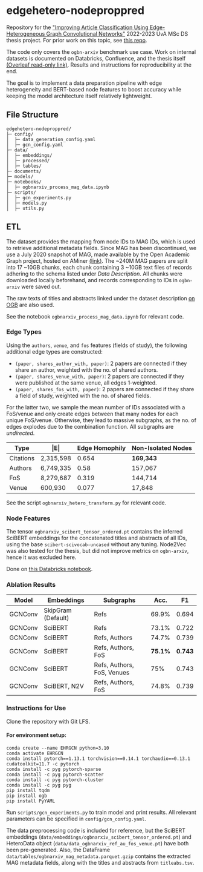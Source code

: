# edgehetero-nodeproppred

Repository for the ["Improving Article Classification Using Edge-Heterogeneous Graph Convolutional Networks"](https://elsevier.atlassian.net/wiki/spaces/RCODS/pages/119601060404383/Improving+Article+Classification+with+Edge-Heterogeneous+Graph+Convolutional+Networks) 2022-2023 UvA MSc DS thesis project. For prior work on this topic, see [this repo](https://github.com/elsevier-research/ds-graph-clf-experiments).

The code only covers the `ogbn-arxiv` benchmark use case. Work on internal datasets is documented on Databricks, Confluence, and the thesis itself [(Overleaf read-only link)](https://www.overleaf.com/read/fqjgcfrkqtzy). Results and instructions for reproducibility at the end.

The goal is to implement a data preparation pipeline with edge heterogeneity and BERT-based node features to boost accuracy while keeping the model architecture itself relatively lightweight. 

## File Structure ##
```
edgehetero-nodeproppred/
├─ config/
│  ├─ data_generation_config.yaml
│  ├─ gcn_config.yaml
├─ data/
│  ├─ embeddings/
│  ├─ processed/
│  ├─ tables/
├─ documents/
├─ models/
├─ notebooks/
│  ├─ ogbnarxiv_process_mag_data.ipynb
├─ scripts/
│  ├─ gcn_experiments.py
│  ├─ models.py
│  ├─ utils.py
```

## ETL ##
The dataset provides the mapping from node IDs to MAG IDs, which is used to retrieve additional metadata fields. Since MAG has been discontinued, we use a July 2020 snapshot of MAG, made available by the Open Academic Graph project, hosted on AMiner [(link)](https://www.aminer.cn/oag-2-1). The ~240M MAG papers are split into 17 ~10GB chunks, each chunk containing 3 ~10GB text files of records adhering to the schema listed under *Data Description*. All chunks were downloaded locally beforehand, and records corresponding to IDs in `ogbn-arxiv` were saved out.
  
The raw texts of titles and abstracts linked under the dataset description [on OGB](https://ogb.stanford.edu/docs/nodeprop/#ogbn-arxiv) are also used.

See the notebook `ogbnarxiv_process_mag_data.ipynb` for relevant code.

### Edge Types ###

Using the `authors`, `venue`, and `fos` features (fields of study), the following  additional edge types are constructed: 
- `(paper, shares_author_with, paper)`: 2 papers are connected if they share an author, weighted with the no. of shared authors.
- `(paper, shares_venue_with, paper)`: 2 papers are connected if they were published at the same venue, all edges 1-weighted.
- `(paper, shares_fos_with, paper)`: 2 papers are connected if they share a field of study, weighted with the no. of shared fields. 

For the latter two, we sample the mean number of IDs associated with a FoS/venue and only create edges between that many nodes for each unique FoS/venue. Otherwise, they lead to massive subgraphs, as the no. of edges explodes due to the combination function. All subgraphs are *undirected*.

| Type      | \|E\|     | Edge Homophily | Non-Isolated Nodes |
|-----------|-----------|----------------|--------------------|
| Citations | 2,315,598 | 0.654          | **169,343**        |
| Authors   | 6,749,335 | 0.58           | 157,067            |
| FoS       | 8,279,687 | 0.319          | 144,714            |
| Venue     | 600,930   | 0.077          | 17,848             |

See the script `ogbnarxiv_hetero_transform.py` for relevant code.

### Node Features ###

The tensor `ogbnarxiv_scibert_tensor_ordered.pt` contains the inferred SciBERT embeddings for the concatenated titles and abstracts of all IDs, using the base `scibert-scivocab-uncased` without any tuning. Node2Vec was also tested for the thesis, but did not improve metrics on `ogbn-arxiv`, hence it was excluded here.

Done on [this Databricks notebook](https://elsevier.cloud.databricks.com/?o=0#notebook/5431542/command/5467567).

### Ablation Results ###

| Model   | Embeddings         | Subgraphs                  | Acc.      | F1        |
|---------|--------------------|----------------------------|-----------|-----------|
| GCNConv | SkipGram (Default) | Refs                       | 69.9%     | 0.694     |
| GCNConv | SciBERT            | Refs                       | 73.1%     | 0.722     |
| GCNConv | SciBERT            | Refs, Authors              | 74.7%     | 0.739     |
| GCNConv | SciBERT            | Refs, Authors, FoS         | **75.1%** | **0.743** |
| GCNConv | SciBERT            | Refs, Authors, FoS, Venues | 75%       | 0.743     |
| GCNConv | SciBERT, N2V       | Refs, Authors, FoS         | 74.8%     | 0.739     |

### Instructions for Use ###
Clone the repository with Git LFS. 
#### For environment setup: ####
```
conda create --name EHRGCN python=3.10
conda activate EHRGCN
conda install pytorch==1.13.1 torchvision==0.14.1 torchaudio==0.13.1 cudatoolkit=11.7 -c pytorch
conda install -c pyg pytorch-sparse
conda install -c pyg pytorch-scatter
conda install -c pyg pytorch-cluster
conda install -c pyg pyg
pip install tqdm
pip install ogb
pip install PyYAML
```

Run `scripts/gcn_experiments.py` to train model and print results. All relevant parameters can be specified in `config/gcn_config.yaml`. 

The data preprocessing code is included for reference, but the SciBERT embeddings (`data/embeddings/ogbnarxiv_scibert_tensor_ordered.pt`) and HeteroData object (`data/data_ogbnarxiv_ref_au_fos_venue.pt`) have both been pre-generated. Also, the DataFrame `data/tables/ogbnarxiv_mag_metadata.parquet.gzip` contains the extracted MAG metadata fields, along with the titles and abstracts from `titleabs.tsv`. 


